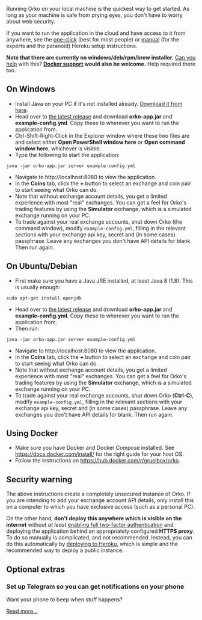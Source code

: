 Running Orko on your local machine is the quickest way to get started. As long as your machine is safe from prying eyes, you don't have to worry about web security.

If you want to run the application in the cloud and have access to it from anywhere, see the [one-click](One-click-installation-on-Heroku) (best for most people) or [manual](Manual-installation-on-Heroku) (for the experts and the paranoid) Heroku setup instructions.

**Note that there are currently no windows/deb/rpm/brew installer.** [Can you help](../issues/115) with this?
**[Docker support](../issues/51) would also be welcome.** Help required there too.

## On Windows

- Install Java on your PC if it's not installed already. [Download it from here](https://www.java.com/en/download/).
- Head over to [the latest release](../releases/latest) and download **orko-app.jar** and **example-config.yml**. Copy these to wherever you want to run the application from.
- Ctrl-Shift-Right-Click in the Explorer window where these two files are and select either **Open PowerShell window here** or **Open command window here**, whichever is visible.
- Type the following to start the application:
```
java -jar orko-app.jar server example-config.yml
```
- Navigate to http://localhost:8080 to view the application.
- In the **Coins** tab, click the **+** button to select an exchange and coin pair to start seeing what Orko can do.
- Note that without exchange account details, you get a limited experience with most "real" exchanges. You can get a feel for Orko's trading features by using the **Simulator** exchange, which is a simulated exchange running on your PC.
- To trade against your real exchange accounts, shut down Orko (the command window), modify `example-config.yml`, filling in the relevant sections with your exchange api key, secret and (in some cases) passphrase. Leave any exchanges you don't have API details for blank. Then run again.

## On Ubuntu/Debian

- First make sure you have a Java JRE installed, at least Java 8 (1.8). This is usually enough:
```
sudo apt-get install openjdk
```
- Head over to [the latest release](../releases/latest) and download **orko-app.jar** and **example-config.yml**. Copy these to wherever you want to run the application from.
- Then run:
```
java -jar orko-app.jar server example-config.yml
```
- Navigate to http://localhost:8080 to view the application.
- In the **Coins** tab, click the **+** button to select an exchange and coin pair to start seeing what Orko can do.
- Note that without exchange account details, you get a limited experience with most "real" exchanges. You can get a feel for Orko's trading features by using the **Simulator** exchange, which is a simulated exchange running on your PC.
- To trade against your real exchange accounts, shut down Orko (**Ctrl-C**), modify `example-config.yml`, filling in the relevant sections with your exchange api key, secret and (in some cases) passphrase. Leave any exchanges you don't have API details for blank. Then run again.

## Using Docker

- Make sure you have Docker and Docker Compose installed. See https://docs.docker.com/install/ for the right guide for your host OS.
- Follow the instructions on https://hub.docker.com/r/gruelbox/orko.

## Security warning

The above instructions create a completely unsecured instance of Orko. If you are intending to add your exchange account API details, only install this on a computer to which you have exclusive access (such as a personal PC).

On the other hand, **don't deploy this anywhere which is visible on the internet** without _at least_ [enabling full two-factor authentication](Enable-two-factor-authentication) and deploying the application behind an appropriately configured **HTTPS proxy**. To do so manually is complicated, and not recommended.  Instead, you can do this automatically by [deploying to Heroku](One-click-installation-on-Heroku), which is simple and the recommended way to deploy a public instance.

## Optional extras

### Set up Telegram so you can get notifications on your phone

Want your phone to beep when stuff happens?

[Read more...](Telegram-Notifications)
